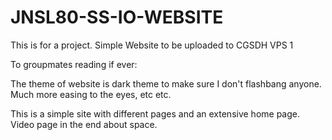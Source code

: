 # JNSL80-SS-IO-WEBSITE
This is for a project. Simple Website to be uploaded to CGSDH VPS 1

To groupmates reading if ever:

The theme of website is dark theme to make sure I don't flashbang anyone. Much more easing to the eyes, etc etc.

This is a simple site with different pages and an extensive home page. Video page in the end about space.
